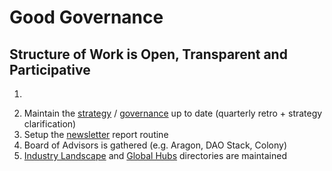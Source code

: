 # Good Governance

## Structure of Work is Open, Transparent and Participative

1. ~~~~[~~Setup Discourse Forum for deep debates & research~~](http://forum.dgov.foundation)~~~~
2. Maintain the [strategy](./) / [governance](../foundation/roles/) up to date \(quarterly retro + strategy clarification\)
3. Setup the [newsletter](../newsletter/) report routine
4. Board of Advisors is gathered \(e.g. Aragon, DAO Stack, Colony\)
5. [Industry Landscape](../resources/dgov-industry-landscape.md) and [Global Hubs](../resources/map-of-the-industry-landscape.md) directories are maintained

